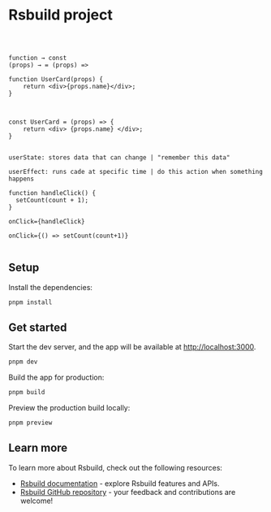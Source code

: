 # Rsbuild project


```



function → const
(props) → = (props) =>

function UserCard(props) {
    return <div>{props.name}</div>;
}



const UserCard = (props) => {
    return <div> {props.name} </div>;
}


userState: stores data that can change | "remember this data"

userEffect: runs cade at specific time | do this action when something happens

function handleClick() {
  setCount(count + 1);
}

onClick={handleClick}

onClick={() => setCount(count+1)}


```




## Setup

Install the dependencies:

```bash
pnpm install
```

## Get started

Start the dev server, and the app will be available at [http://localhost:3000](http://localhost:3000).

```bash
pnpm dev
```

Build the app for production:

```bash
pnpm build
```

Preview the production build locally:

```bash
pnpm preview
```

## Learn more

To learn more about Rsbuild, check out the following resources:

- [Rsbuild documentation](https://rsbuild.rs) - explore Rsbuild features and APIs.
- [Rsbuild GitHub repository](https://github.com/web-infra-dev/rsbuild) - your feedback and contributions are welcome!
